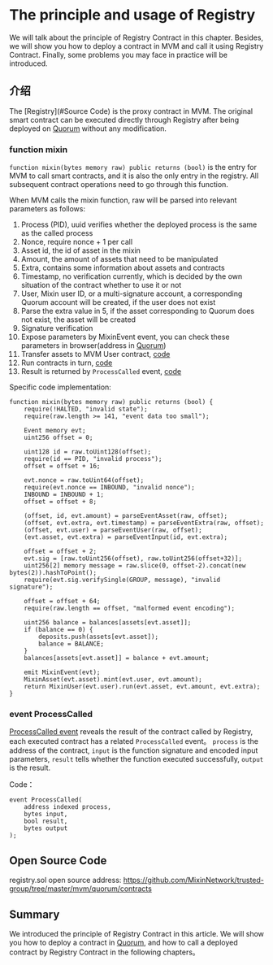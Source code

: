 # The principle and usage of Registry

We will talk about the principle of Registry Contract in this chapter. 
Besides, we will show you how to deploy a contract in MVM and call it using Registry Contract.
Finally, some problems you may face in practice will be introduced.

## 介绍
The [Registry](#Source Code) is the proxy contract in MVM. 
The original smart contract can be executed directly through Registry after being deployed on [Quorum](/quorum/join) without any modification.

### function mixin 

`function mixin(bytes memory raw) public returns (bool)` is the entry for MVM to call smart contracts,
and it is also the only entry in the registry. All subsequent contract operations need to go through this function.

When MVM calls the mixin function, raw will be parsed into relevant parameters as follows:

1. Process (PID), uuid verifies whether the deployed process is the same as the called process
2. Nonce, require nonce + 1 per call
3. Asset id, the id of asset in the mixin
4. Amount, the amount of assets that need to be manipulated
5. Extra, contains some information about assets and contracts
6. Timestamp, no verification currently, which is decided by the own situation of the contract whether to use it or not
7. User, Mixin user ID, or a multi-signature account, a corresponding Quorum account will be created, if the user does not exist
8. Parse the extra value in 5, if the asset corresponding to Quorum does not exist, the asset will be created
9. Signature verification
10. Expose parameters by MixinEvent event, you can check these parameters in browser(address in [Quorum](/quorum/join))
11. Transfer assets to MVM User contract, [code](https://github.com/MixinNetwork/mvm-contracts/blob/main/contracts/mixin/registry.sol#L204)
12. Run contracts in turn, [code](https://github.com/MixinNetwork/mvm-contracts/blob/main/contracts/mixin/User.sol#L42)
13. Result is returned by `ProcessCalled` event, [code](https://github.com/MixinNetwork/mvm-contracts/blob/main/contracts/mixin/User.sol#L82)

Specific code implementation:

```solidity
function mixin(bytes memory raw) public returns (bool) {
    require(!HALTED, "invalid state");
    require(raw.length >= 141, "event data too small");

    Event memory evt;
    uint256 offset = 0;

    uint128 id = raw.toUint128(offset);
    require(id == PID, "invalid process");
    offset = offset + 16;

    evt.nonce = raw.toUint64(offset);
    require(evt.nonce == INBOUND, "invalid nonce");
    INBOUND = INBOUND + 1;
    offset = offset + 8;

    (offset, id, evt.amount) = parseEventAsset(raw, offset);
    (offset, evt.extra, evt.timestamp) = parseEventExtra(raw, offset);
    (offset, evt.user) = parseEventUser(raw, offset);
    (evt.asset, evt.extra) = parseEventInput(id, evt.extra);

    offset = offset + 2;
    evt.sig = [raw.toUint256(offset), raw.toUint256(offset+32)];
    uint256[2] memory message = raw.slice(0, offset-2).concat(new bytes(2)).hashToPoint();
    require(evt.sig.verifySingle(GROUP, message), "invalid signature");

    offset = offset + 64;
    require(raw.length == offset, "malformed event encoding");

    uint256 balance = balances[assets[evt.asset]];
    if (balance == 0) {
        deposits.push(assets[evt.asset]);
        balance = BALANCE;
    }
    balances[assets[evt.asset]] = balance + evt.amount;

    emit MixinEvent(evt);
    MixinAsset(evt.asset).mint(evt.user, evt.amount);
    return MixinUser(evt.user).run(evt.asset, evt.amount, evt.extra);
}
```

### event ProcessCalled

[ProcessCalled event](https://github.com/MixinNetwork/mvm-contracts/blob/main/contracts/mixin/User.sol#L11) 
reveals the result of the contract called by Registry, each executed contract has a related `ProcessCalled` event。
`process` is the address of the contract, `input` is the function signature and encoded input parameters,
`result` tells whether the function executed successfully, `output` is the result.

Code：
```solidity
event ProcessCalled(
    address indexed process,
    bytes input,
    bool result,
    bytes output
);
```

## Open Source Code

registry.sol open source address: <https://github.com/MixinNetwork/trusted-group/tree/master/mvm/quorum/contracts>

## Summary

We introduced the principle of Registry Contract in this article. We will show you how to deploy a contract in [Quorum](/quorum/join),
and how to call a deployed contract by Registry Contract in the following chapters。
